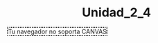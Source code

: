 <html>
<head>
<meta charset="UTF-8">
<title>Invasores</title>
<style>
body{
	width:600px;
	margin:0 auto;
}
h1{
	text-align:center;
}
#miCanvas{
	border:dotted 2px Black;
	background:white;	
}
</style>
<script>
/*******************
VARIABLES
********************/
var canvas, ctx;
var x = 100;
var y = 100;
var KEY_ENTER = 13;
var KEY_LEFT = 37;
var KEY_UP = 38;
var KEY_RIGHT = 39;
var KEY_DOWN = 40;
var BARRA = 32;
var imagen, imagenEnemigo;

var teclaPulsada = null;
var tecla = [];
var colorBala = "blue";
var balas_array = new Array();
var enemigos_array = new Array();
var balasEnemigas_array = new Array();
var de;
var puntos = 0;
var finJuego = false;
/*****************
OBJETOS
******************/
function Bala(x,y,w){
	this.x = x;
	this.y = y;
	this.w = w;
	this.dibuja = function(){
		ctx.save();
		ctx.fillStyle = colorBala;
		ctx.fillRect(this.x, this.y, this.w, this.w);
		this.y = this.y - 4;
		ctx.restore();	
	};
	this.dispara = function(){
		ctx.save();
		ctx.fillStyle = colorBala;
		ctx.fillRect(this.x, this.y, this.w, this.w);
		this.y = this.y + 6;
		ctx.restore();	
	};
}
function Jugador(x){
	this.x = x;
	this.y = 480;
	this.w = 40;
	this.h = 25;
	this.dibuja = function(x){
		this.x = x;
		ctx.drawImage(imagen, this.x, this.y, this.w, this.h);	
	};
}
function Enemigo(x,y){
	this.x = x;
	this.y = y;
	this.w = 35;
	this.veces = 0;
	this.dx = 5;
	this.ciclos = 0;
	this.num = 14;
	this.figura = true;
	this.vive = true;
	this.dibuja = function(){
		//Retraso
		if(this.ciclos > 30){
			//saltitos
			if(this.veces>this.num){
				this.dx *= -1;
				this.veces = 0;
				this.num = 28;
				this.y += 20;
				this.dx = (this.dx>0)? this.dx++:this.dx--;
			} else {
				this.x += this.dx;
			}
			this.veces++;
			this.ciclos = 0;
			this.figura = !this.figura;
		} else {
			this.ciclos++;
		}
		if(this.vive){
			if(this.figura){
				ctx.drawImage(imagenEnemigo,0,0,40,30, this.x, this.y, 35,30);
			} else {
				ctx.drawImage(imagenEnemigo,50,0,35,30, this.x, this.y, 35, 30);
			}
		} else {
			ctx.fillStyle = "black";
			ctx.fillRect(this.x, this.y, 35, 30);
		}
		
	};
}
/*****************
FUNCIONES
******************/
function anima(){
	if(finJuego==false){
		requestAnimationFrame(anima);
		verifica();
		pinta();
		colisiones();
	}
}
function score(){
	ctx.save();
	ctx.fillStyle = "white";
	ctx.clearRect(0,0,canvas.width,40);
	ctx.font = "bold 20px Courier";
	ctx.fillText("SCORE: "+puntos,10,20);
	ctx.restore();	
}
function mensaje(cadena){
	var lon = (canvas.width-(53*cadena.length))/2;
	ctx.fillStyle = "green";
	ctx.clearRect(0,0,canvas.width, canvas.height);
	ctx.font = "bold 50px Rosewood Std";
	ctx.fillText(cadena,lon,220);	
}
function colisiones(){
	for(var i=0; i<enemigos_array.length; i++){
		for(var j=0; j<balas_array.length; j++){
			enemigo = enemigos_array[i];
			bala = balas_array[j];
			if(enemigo != null && bala != null){
				if((bala.x > enemigo.x)&& 
					(bala.x < enemigo.x+enemigo.w)&& 
					(bala.y > enemigo.y)&& 
					(bala.y < enemigo.y+enemigo.w)){
						enemigo.vive = false;
						enemigos_array[i] = null;
						balas_array[j] = null;
						puntos += 10;
						boing.play();	
					}
			}
		}
	}
	for(var j=0; j<balasEnemigas_array.length; j++){
		bala = balasEnemigas_array[j];
		if(bala != null){
			if((bala.x > jugador.x)&& 
				(bala.x < jugador.x+jugador.w)&& 
				(bala.y > jugador.y)&& 
				(bala.y < jugador.y+jugador.h)){
					gameOver();	
			}
		}
	}
}
function gameOver(){
	ctx.clearRect(0,0,canvas.width, canvas.height);
	balas_array = [];
	enemigos_array = [];
	balasEnemigas_array = [];
	clearTimeout(de);
	finJuego = true;
	mensaje("	GAME OVER");
	fin.play();
}
function verifica(){
	if(tecla[KEY_RIGHT]) x+=10;
	if(tecla[KEY_LEFT]) x-=10;
	//Verifica cañon
	if(x>canvas.width-10) x = canvas.width -10;
	if(x<0) x = 0;
	//Disparo
	if(tecla[BARRA]){
		balas_array.push(
		new Bala(jugador.x+12,jugador.y-3,5));	
		tecla[BARRA]=false;
		disparaEnemigo();
		disparo.play();
	}
}
function pinta(){
	ctx.clearRect(0,0,canvas.width, canvas.height);
	score();
	jugador.dibuja(x);
	//Balas
	for(var i=0; i<balas_array.length; i++){
		if(balas_array[i]!=null){
			balas_array[i].dibuja();
			if(balas_array[i].y<0) balas_array[i] = null;	
		}
	}
	//Balas Enemigas
	for(var i=0; i<balasEnemigas_array.length; i++){
		if(balasEnemigas_array[i]!=null){
			balasEnemigas_array[i].dispara();
			if(balasEnemigas_array[i].y>canvas.height) balasEnemigas_array[i] = null;	
		}
	}
	//Enemigos
	numEnemigos = 0;
	for(var i=0; i<enemigos_array.length; i++){
		if(enemigos_array[i] != null){
			enemigos_array[i].dibuja();
			numEnemigos++;
			if(enemigos_array[i].y==jugador.y) gameOver();	
		}
	}
	if(numEnemigos==0) gameOver();
}
function disparaEnemigo(){
	var ultimos = new Array();
	for(var i=enemigos_array.length-1; i>0; i--){
		if(enemigos_array[i]!=null){
			ultimos.push(i);		
		}
		if(ultimos.length==10) break;
	}
	d = ultimos[Math.floor(Math.random()*10)];
	balasEnemigas_array.push(new Bala(enemigos_array[d].x+enemigos_array[d].w/2,
	enemigos_array[d].y,5));
}
window.requestAnimationFrame=(function(){
	return window.requestAnimationFrame ||
			window.webkitRequestAnimationFrame ||
			window.mozRequestAnimationFrame ||
			function(callback){window.setTimeout(callback,17);}
})();
/*************
LISTENER
**************/
document.addEventListener("keydown",function(e){
	teclaPulsada=e.keyCode;
	tecla[e.keyCode]=true;
});
document.addEventListener("keyup",function(e){
	tecla[e.keyCode]=false;
});
/**************
INICIO
***************/
window.onload = function(){
	canvas = document.getElementById("miCanvas");
	if(canvas && canvas.getContext){
		ctx = canvas.getContext("2d");
		if(ctx){
			var boing = document.getElementById("boing");
			var disparo = document.getElementById("disparo");
			var intro = document.getElementById("intro");
			var fin = document.getElementById("fin");
			x = canvas.width/2;
			 imagen = new Image();
			 imagenEnemigo = new Image();
			 imagenEnemigo.src = "imagenes/invader.fw.png";
			 imagen.src = "imagenes/torre.fw.png";
			 mensaje("INVASORES");
			 intro.play();
			 imagen.onload = function(){
				jugador = new Jugador(0);
				setTimeout(anima,3500);
			 }
			 imagenEnemigo.onload = function(){
				for(var i=0; i<5; i++){
					for(var j=0; j<10; j++){
						enemigos_array.push(new Enemigo(100+40*j, 30+45*i));
					}
				}
				de = setTimeout(disparaEnemigo,3500);
			 }
		} else {
			alert("Error al crear tu contexto");	
		}
	}
}
</script>
</head>
<body background="fondo2.png">
<h1>Unidad_2_4</h1>
<canvas id="miCanvas" width="700px" height="550px">
Tu navegador no soporta CANVAS
</canvas>
<audio id="boing">
<source src="sonidos/boing.mp3">
<source src="sonidos/boing.ogg">
</audio>
<audio id="disparo">
<source src="sonidos/disparo.mp3">
<source src="sonidos/disparo.ogg">
</audio>
<audio id="intro">
<source src="sonidos/intro.mp3">
<source src="sonidos/intro.ogg">
</audio>
<audio id="fin">
<source src="sonidos/gameOver.mp3">
<source src="sonidos/gameOver.ogg">
</audio>
</body>
</html>
